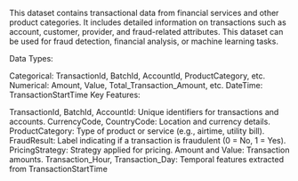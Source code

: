 This dataset contains transactional data from financial services and other product categories. It includes detailed information on transactions such as account, customer, provider, and fraud-related attributes. This dataset can be used for fraud detection, financial analysis, or machine learning tasks.

Data Types:

Categorical: TransactionId, BatchId, AccountId, ProductCategory, etc.
Numerical: Amount, Value, Total_Transaction_Amount, etc.
DateTime: TransactionStartTime
Key Features:

TransactionId, BatchId, AccountId: Unique identifiers for transactions and accounts.
CurrencyCode, CountryCode: Location and currency details.
ProductCategory: Type of product or service (e.g., airtime, utility bill).
FraudResult: Label indicating if a transaction is fraudulent (0 = No, 1 = Yes).
PricingStrategy: Strategy applied for pricing.
Amount and Value: Transaction amounts.
Transaction_Hour, Transaction_Day: Temporal features extracted from TransactionStartTime

